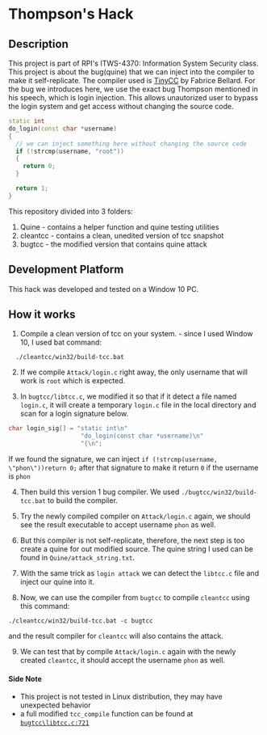 # Thompson's Hack

## Description

This project is part of RPI's ITWS-4370: Information System Security class. This project is about the bug(quine) that we can inject into the compiler to make it self-replicate.
The compiler used is [TinyCC](https://github.com/TinyCC/tinycc) by Fabrice Bellard.
For the bug we introduces here, we use the exact bug Thompson mentioned in his speech, which is login injection. This allows unautorized user to bypass the login system and get access without changing the source code.


```c++
static int
do_login(const char *username)
{
  // we can inject something here without changing the source code
  if (!strcmp(username, "root"))
  {
    return 0;
  }

  return 1;
}
```


This repository divided into 3 folders:
1. Quine - contains a helper function and quine testing utilities
2. cleantcc - contains a clean, unedited version of tcc snapshot
3. bugtcc - the modified version that contains quine attack

## Development Platform

This hack was developed and tested on a Window 10 PC.

## How it works

1. Compile a clean version of tcc on your system. - since I used Window 10, I used bat command:
```
  ./cleantcc/win32/build-tcc.bat
```

2. If we compile `Attack/login.c` right away, the only username that will work is `root` which is expected.

3. In `bugtcc/libtcc.c`, we modified it so that if it detect a file named `login.c`, it will create a temporary `login.c` file in the local directory and scan for a login signature below.
```c++
char login_sig[] = "static int\n"
                    "do_login(const char *username)\n"
                    "{\n";
```
If we found the signature, we can inject `if (!strcmp(username, \"phon\"))return 0;` after that signature to make it return `0` if the username is `phon`

4. Then build this version 1 bug compiler. We used `./bugtcc/win32/build-tcc.bat` to build the compiler.

5. Try the newly compiled compiler on `Attack/login.c` again, we should see the result executable to accept username `phon` as well.

6. But this compiler is not self-replicate, therefore, the next step is too create a quine for out modified source. The quine string I used can be found in `Quine/attack_string.txt`.

7. With the same trick as `login attack` we can detect the `libtcc.c` file and inject our quine into it.

8. Now, we can use the compiler from `bugtcc` to compile `cleantcc` 
using this command:
```
./cleantcc/win32/build-tcc.bat -c bugtcc
```
and the result compiler for `cleantcc` will also contains the attack.

9. We can test that by compile `Attack/login.c` again with the newly created `cleantcc`, it should accept the username `phon` as well.

#### Side Note

- This project is not tested in Linux distribution, they may have unexpected behavior
- a full modified `tcc_compile` function can be found at [`bugtcc\libtcc.c:721`](https://github.com/Phon1209/ITWS-Thompson-hack/blob/main/bugtcc/libtcc.c)
